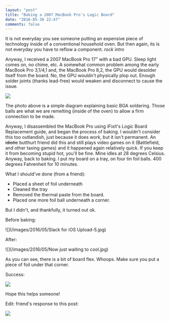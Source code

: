 ```yaml
---
layout: "post"
title: "Baking a 2007 MacBook Pro's Logic Board"
date: "2016-05-30 22:47"
comments: false
---
```

It is not everyday you see someone putting an expensive piece of technology inside of a conventional household oven. But then again, its is not everyday you have to reflow a component.
*rock intro*

Anyway, I received a 2007 MacBook Pro 17" with a bad GPU. Sleep light comes on, no chime, etc. A somewhat common problem among the early MacBook Pro 3,1/4,1 and, the MacBook Pro 8,2, the GPU would desolder itself from the board. No, the GPU wouldn't physically plop out. Enough solder joints (thanks lead-free) would weaken and disconnect to cause the issue.

![](http://www.playbackups.com/photos/bga-side-diagram.jpg)

The photo above is a simple diagram explaining basic BGA soldering. Those balls are what we are remelting (inside of the oven) to allow a firm connection to be made.

Anyway, I disassembled the MacBook Pro using iFixit's Logic Board Replacement guide, and began the process of baking. I wouldn't consider this too outlandish, just because it does work,
but it isn't permanent. An ~~idiotic~~ butthurt friend did this and still plays video games on it (Battlefield, and other taxing games) and it happened again relatively quick.
 If you keep it from becoming stupid hot, you'll be fine. Mine idles at 28 degrees Celsius. Anyway, back to baking. I put my board on a tray, on four tin foil balls. 400 degrees Fahrenheit for 10 minutes.

 What I should've done (from a friend):
 * Placed a sheet of foil underneath
 * Cleaned the tray
 * Removed the thermal paste from the board.
 * Placed one more foil ball underneath a corner.

But I didn't, and thankfully, it turned out ok.

Before baking:

![](/images/2016/05/Slack for iOS Upload-5.jpg)

After:

![](/images/2016/05/Now just waiting to cool.jpg)

As you can see, there is a bit of board flex. Whoops. Make sure you put a piece of foil under that corner.

Success:


![](/images/2016/05/screen_shot_2016-05-27_at_9.16.21_am.png)

Hope this helps someone!

Edit: friend's response to this post:

![](/images/2016/06/hahahjon.png)
